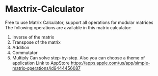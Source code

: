 # Maxtrix-Calculator
Free to use Matrix Calculator, support all operations for modular matrices
The following operations are available in this matrix calculator:
1) Inverse of the matrix
2) Transpose of the matrix
3) Addition
4) Commutator
5) Multiply
Can solve step-by-step. Also you can choose a theme of application
Link to AppStore
https://apps.apple.com/us/app/simple-matrix-operations/id6444456087
